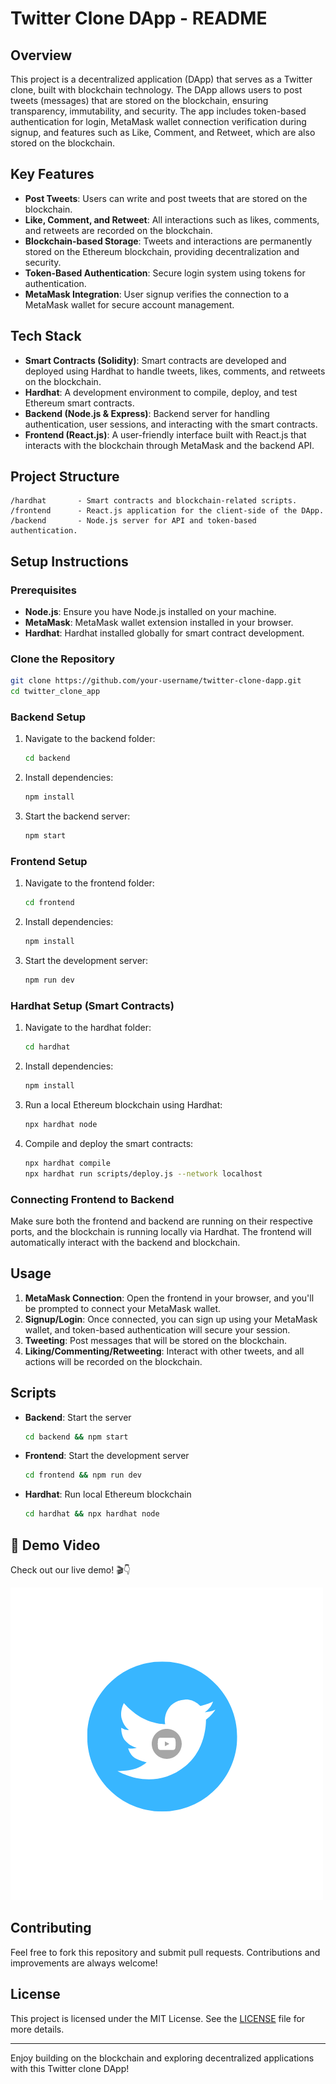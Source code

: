# Twitter Clone DApp - README

## Overview

This project is a decentralized application (DApp) that serves as a Twitter clone, built with blockchain technology. The DApp allows users to post tweets (messages) that are stored on the blockchain, ensuring transparency, immutability, and security. The app includes token-based authentication for login, MetaMask wallet connection verification during signup, and features such as Like, Comment, and Retweet, which are also stored on the blockchain.

## Key Features
- **Post Tweets**: Users can write and post tweets that are stored on the blockchain.
- **Like, Comment, and Retweet**: All interactions such as likes, comments, and retweets are recorded on the blockchain.
- **Blockchain-based Storage**: Tweets and interactions are permanently stored on the Ethereum blockchain, providing decentralization and security.
- **Token-Based Authentication**: Secure login system using tokens for authentication.
- **MetaMask Integration**: User signup verifies the connection to a MetaMask wallet for secure account management.

## Tech Stack
- **Smart Contracts (Solidity)**: Smart contracts are developed and deployed using Hardhat to handle tweets, likes, comments, and retweets on the blockchain.
- **Hardhat**: A development environment to compile, deploy, and test Ethereum smart contracts.
- **Backend (Node.js & Express)**: Backend server for handling authentication, user sessions, and interacting with the smart contracts.
- **Frontend (React.js)**: A user-friendly interface built with React.js that interacts with the blockchain through MetaMask and the backend API.

## Project Structure

```
/hardhat       - Smart contracts and blockchain-related scripts.
/frontend      - React.js application for the client-side of the DApp.
/backend       - Node.js server for API and token-based authentication.
```

## Setup Instructions

### Prerequisites
- **Node.js**: Ensure you have Node.js installed on your machine.
- **MetaMask**: MetaMask wallet extension installed in your browser.
- **Hardhat**: Hardhat installed globally for smart contract development.

### Clone the Repository
```bash
git clone https://github.com/your-username/twitter-clone-dapp.git
cd twitter_clone_app
```

### Backend Setup
1. Navigate to the backend folder:
   ```bash
   cd backend
   ```
2. Install dependencies:
   ```bash
   npm install
   ```
3. Start the backend server:
   ```bash
   npm start
   ```

### Frontend Setup
1. Navigate to the frontend folder:
   ```bash
   cd frontend
   ```
2. Install dependencies:
   ```bash
   npm install
   ```
3. Start the development server:
   ```bash
   npm run dev
   ```

### Hardhat Setup (Smart Contracts)
1. Navigate to the hardhat folder:
   ```bash
   cd hardhat
   ```
2. Install dependencies:
   ```bash
   npm install
   ```
3. Run a local Ethereum blockchain using Hardhat:
   ```bash
   npx hardhat node
   ```

4. Compile and deploy the smart contracts:
   ```bash
   npx hardhat compile
   npx hardhat run scripts/deploy.js --network localhost
   ```

### Connecting Frontend to Backend
Make sure both the frontend and backend are running on their respective ports, and the blockchain is running locally via Hardhat. The frontend will automatically interact with the backend and blockchain.

## Usage

1. **MetaMask Connection**: Open the frontend in your browser, and you'll be prompted to connect your MetaMask wallet.
2. **Signup/Login**: Once connected, you can sign up using your MetaMask wallet, and token-based authentication will secure your session.
3. **Tweeting**: Post messages that will be stored on the blockchain.
4. **Liking/Commenting/Retweeting**: Interact with other tweets, and all actions will be recorded on the blockchain.

## Scripts

- **Backend**: Start the server
  ```bash
  cd backend && npm start
  ```

- **Frontend**: Start the development server
  ```bash
  cd frontend && npm run dev
  ```

- **Hardhat**: Run local Ethereum blockchain
  ```bash
  cd hardhat && npx hardhat node
  ```

## 🎥 Demo Video

Check out our live demo! 🎬👇

[![Watch the video](https://github.com/nandanaraju/Twitter_clone_app/blob/main/frontend/src/assets/images/Untitled%20design.png)](https://www.youtube.com/watch?v=qdYUUF4QCqA)


## Contributing

Feel free to fork this repository and submit pull requests. Contributions and improvements are always welcome!

## License

This project is licensed under the MIT License. See the [LICENSE](LICENSE) file for more details.

---

Enjoy building on the blockchain and exploring decentralized applications with this Twitter clone DApp!
